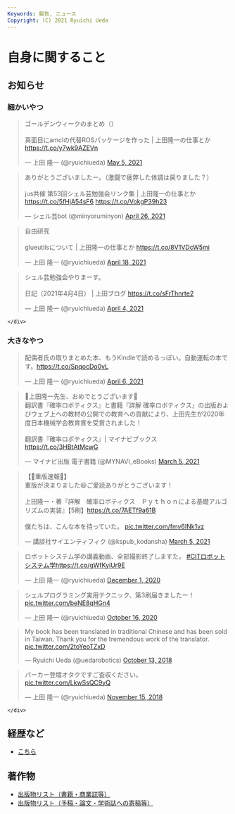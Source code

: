 ```yaml
---
Keywords: 報告, ニュース
Copyright: (C) 2021 Ryuichi Ueda
---
```


# 自身に関すること

## お知らせ

<div class="row">
    <div class="col-md-6">

<h3>細かいやつ</h3>

<blockquote class="twitter-tweet" data-partner="tweetdeck"><p lang="ja" dir="ltr">ゴールデンウィークのまとめ（）<br><br>真面目にamclの代替ROSパッケージを作った | 上田隆一の仕事とか <a href="https://t.co/y7wk9AZEVn">https://t.co/y7wk9AZEVn</a></p>&mdash; 上田 隆一 (@ryuichiueda) <a href="https://twitter.com/ryuichiueda/status/1389752701945217024?ref_src=twsrc%5Etfw">May 5, 2021</a></blockquote>
<script async src="https://platform.twitter.com/widgets.js" charset="utf-8"></script>


<blockquote class="twitter-tweet" data-partner="tweetdeck"><p lang="ja" dir="ltr">ありがとうございましたー。（激闘で疲弊した体調は戻りました？）<br><br>jus共催 第53回シェル芸勉強会リンク集 | 上田隆一の仕事とか <a href="https://t.co/5fHjA54sF6">https://t.co/5fHjA54sF6</a> <a href="https://t.co/VokgP39h23">https://t.co/VokgP39h23</a></p>&mdash; シェル芸bot (@minyoruminyon) <a href="https://twitter.com/minyoruminyon/status/1386473859604357120?ref_src=twsrc%5Etfw">April 26, 2021</a></blockquote>

<blockquote class="twitter-tweet"><p lang="ja" dir="ltr">自由研究<br><br>glueutilsについて | 上田隆一の仕事とか <a href="https://t.co/8V1VDcW5mi">https://t.co/8V1VDcW5mi</a></p>&mdash; 上田 隆一 (@ryuichiueda) <a href="https://twitter.com/ryuichiueda/status/1383661938920497156?ref_src=twsrc%5Etfw">April 18, 2021</a></blockquote> <script async src="https://platform.twitter.com/widgets.js" charset="utf-8"></script>

<blockquote class="twitter-tweet"><p lang="ja" dir="ltr">シェル芸勉強会やりまーす。<br><br>日記（2021年4月4日） | 上田ブログ <a href="https://t.co/sFrThnrte2">https://t.co/sFrThnrte2</a></p>&mdash; 上田 隆一 (@ryuichiueda) <a href="https://twitter.com/ryuichiueda/status/1378597457743900673?ref_src=twsrc%5Etfw">April 4, 2021</a></blockquote> <script async src="https://platform.twitter.com/widgets.js" charset="utf-8"></script>

    </div>
<div class="col-md-6">


<h3>大きなやつ</h3>

<blockquote class="twitter-tweet"><p lang="ja" dir="ltr">配偶者氏の取りまとめた本、もうKindleで読めるっぽい。自動運転の本です。<a href="https://t.co/SpqocDo0vL">https://t.co/SpqocDo0vL</a></p>&mdash; 上田 隆一 (@ryuichiueda) <a href="https://twitter.com/ryuichiueda/status/1379405324537462784?ref_src=twsrc%5Etfw">April 6, 2021</a></blockquote> <script async src="https://platform.twitter.com/widgets.js" charset="utf-8"></script>

<blockquote class="twitter-tweet" data-partner="tweetdeck"><p lang="ja" dir="ltr">🎊上田隆一先生、おめでとうございます🎊<br>翻訳書『確率ロボティクス』と書籍『詳解 確率ロボティクス』の出版およびウェブ上への教材の公開での教育への貢献により、上田先生が2020年度日本機械学会教育賞を受賞されました！<br><br>翻訳書『確率ロボティクス』| マイナビブックス<a href="https://t.co/3HBtAtMcwG">https://t.co/3HBtAtMcwG</a></p>&mdash; マイナビ出版 電子書籍 (@MYNAVI_eBooks) <a href="https://twitter.com/MYNAVI_eBooks/status/1367671620714700801?ref_src=twsrc%5Etfw">March 5, 2021</a></blockquote>
<script async src="https://platform.twitter.com/widgets.js" charset="utf-8"></script>


<blockquote class="twitter-tweet" data-partner="tweetdeck"><p lang="ja" dir="ltr">【🎉重版速報🎉】<br>重版が決まりました😆ご愛読ありがとうございます！<br><br>上田隆一・著『詳解　確率ロボティクス　Ｐｙｔｈｏｎによる基礎アルゴリズムの実装』【5刷】<a href="https://t.co/7AETf9a61B">https://t.co/7AETf9a61B</a><br><br>僕たちは、こんな本を待っていた。 <a href="https://t.co/fmv6INk1vz">pic.twitter.com/fmv6INk1vz</a></p>&mdash; 講談社サイエンティフィク (@kspub_kodansha) <a href="https://twitter.com/kspub_kodansha/status/1367641013259440128?ref_src=twsrc%5Etfw">March 5, 2021</a></blockquote>
<script async src="https://platform.twitter.com/widgets.js" charset="utf-8"></script>


<blockquote class="twitter-tweet" data-partner="tweetdeck"><p lang="ja" dir="ltr">ロボットシステム学の講義動画、全部撮影終了しますた。 <a href="https://twitter.com/hashtag/CIT%E3%83%AD%E3%83%9C%E3%83%83%E3%83%88%E3%82%B7%E3%82%B9%E3%83%86%E3%83%A0%E5%AD%A6?src=hash&amp;ref_src=twsrc%5Etfw">#CITロボットシステム学</a><a href="https://t.co/gWfKyiUr9E">https://t.co/gWfKyiUr9E</a></p>&mdash; 上田 隆一 (@ryuichiueda) <a href="https://twitter.com/ryuichiueda/status/1333727629615087618?ref_src=twsrc%5Etfw">December 1, 2020</a></blockquote>
<script async src="https://platform.twitter.com/widgets.js" charset="utf-8"></script>

<blockquote class="twitter-tweet" data-partner="tweetdeck"><p lang="ja" dir="ltr">シェルプログラミング実用テクニック、第3刷届きましたー！ <a href="https://t.co/beNE8qHGn4">pic.twitter.com/beNE8qHGn4</a></p>&mdash; 上田 隆一 (@ryuichiueda) <a href="https://twitter.com/ryuichiueda/status/1316915244141322242?ref_src=twsrc%5Etfw">October 16, 2020</a></blockquote>
<script async src="https://platform.twitter.com/widgets.js" charset="utf-8"></script>

<blockquote class="twitter-tweet" data-partner="tweetdeck"><p lang="en" dir="ltr">My book has been translated in traditional Chinese and has been sold in Taiwan. Thank you for the tremendous work of the translator. <a href="https://t.co/2toYeoTZxD">pic.twitter.com/2toYeoTZxD</a></p>&mdash; Ryuichi Ueda (@uedarobotics) <a href="https://twitter.com/uedarobotics/status/1050933636898254850?ref_src=twsrc%5Etfw">October 13, 2018</a></blockquote>
<script async src="https://platform.twitter.com/widgets.js" charset="utf-8"></script>

<blockquote class="twitter-tweet" data-partner="tweetdeck"><p lang="ja" dir="ltr">パーカー登壇オタクですご査収ください。 <a href="https://t.co/LkwSsQC9yQ">pic.twitter.com/LkwSsQC9yQ</a></p>&mdash; 上田 隆一 (@ryuichiueda) <a href="https://twitter.com/ryuichiueda/status/1063029083607490561?ref_src=twsrc%5Etfw">November 15, 2018</a></blockquote>
<script async src="https://platform.twitter.com/widgets.js" charset="utf-8"></script>

    </div>
</div>


## 経歴など

* [こちら](/?page=bio)


## 著作物

* [出版物リスト（書籍・商業誌等）](/?page=06030)
* [出版物リスト（予稿・論文・学術誌への寄稿等）](/?page=06033)
